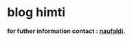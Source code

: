 # blog himti

**for futher information contact : [naufaldi](https://wa.me/6289638065793?text=mau+nanya+tentang+blog+dong).**
